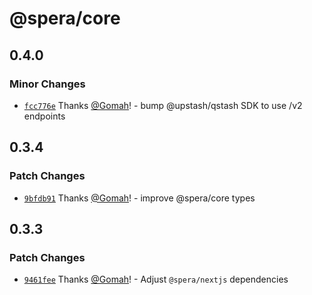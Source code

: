 # @spera/core

## 0.4.0

### Minor Changes

- [`fcc776e`](https://github.com/Gomah/spera/commit/fcc776e947b92aba4f770d70cb145214ff38b2c3) Thanks [@Gomah](https://github.com/Gomah)! - bump @upstash/qstash SDK to use /v2 endpoints

## 0.3.4

### Patch Changes

- [`9bfdb91`](https://github.com/Gomah/spera/commit/9bfdb91c3bdf029a7cb01bf39686db0d8be4e0ca) Thanks [@Gomah](https://github.com/Gomah)! - improve @spera/core types

## 0.3.3

### Patch Changes

- [`9461fee`](https://github.com/Gomah/spera/commit/9461fee77ae57df87e5e02970c2810c0a608553b) Thanks [@Gomah](https://github.com/Gomah)! - Adjust `@spera/nextjs` dependencies
